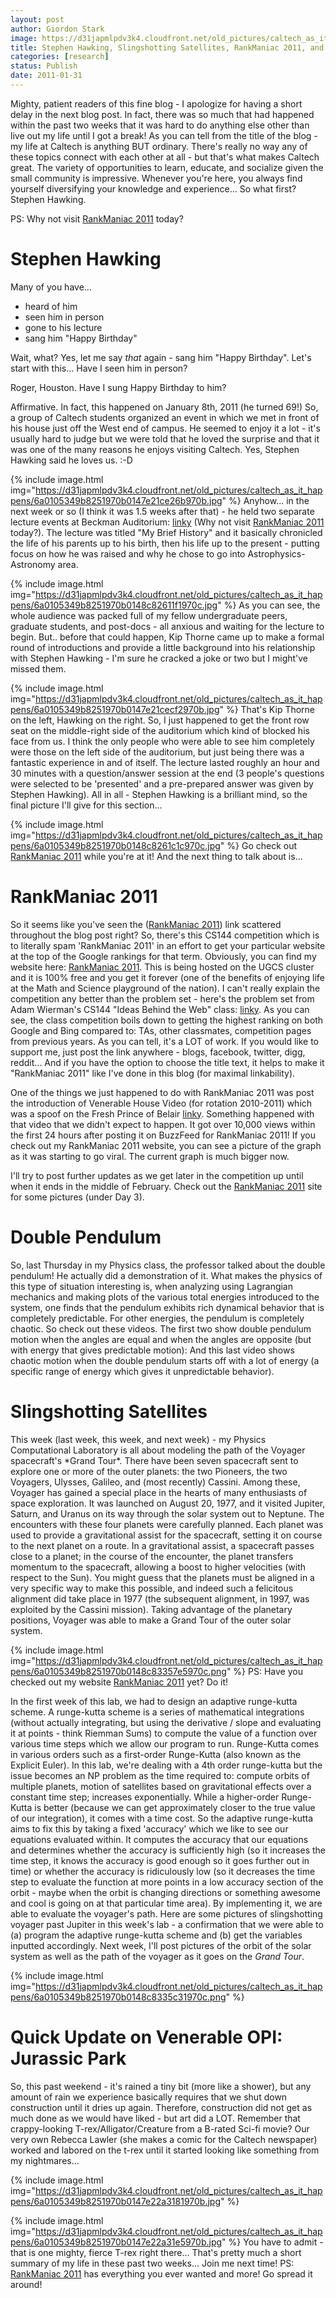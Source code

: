 ```yaml
---
layout: post
author: Giordon Stark
image: https://d31japmlpdv3k4.cloudfront.net/old_pictures/caltech_as_it_happens/6a0105349b8251970b0148c825fc53970c.jpg
title: Stephen Hawking, Slingshotting Satellites, RankManiac 2011, and more! 
categories: [research]
status: Publish
date: 2011-01-31
---
```



Mighty, patient readers of this fine blog - I apologize for having a short delay in the next blog post. In fact, there was so much that had happened within the past two weeks that it was hard to do anything else other than live out my life until I got a break! As you can tell from the title of the blog - my life at Caltech is anything BUT ordinary. There's really no way any of these topics connect with each other at all - but that's what makes Caltech great. The variety of opportunities to learn, educate, and socialize given the small community is impressive. Whenever you're here, you always find yourself diversifying your knowledge and experience... So what first? Stephen Hawking.

PS: Why not visit <a href="https://www.ugcs.caltech.edu/kratsg/RankManiac2011" target="_blank" title="RankManiac 2011">RankManiac 2011</a> today?

<h1>Stephen Hawking</h1>
Many of you have...

- heard of him
- seen him in person
- gone to his lecture
- sang him "Happy Birthday"

Wait, what? Yes, let me say *that* again - sang him "Happy Birthday". Let's start with this... Have I seen him in person?

Roger, Houston. Have I sung Happy Birthday to him?
<object data="https://www.youtube.com/e/umWTgxA_nA8" height="344" type="application/x-shockwave-flash" width="425">
<param name="data" value="https://www.youtube.com/e/umWTgxA_nA8" />
<param name="allowFullScreen" value="true" />
<param name="allowscriptaccess" value="always" />
<param name="src" value="https://www.youtube.com/e/umWTgxA_nA8" />
<param name="allowfullscreen" value="true" />
</object>
Affirmative. In fact, this happened on January 8th, 2011 (he turned 69!) So, a group of Caltech students organized an event in which we met in front of his house just off the West end of campus. He seemed to enjoy it a lot - it's usually hard to judge but we were told that he loved the surprise and that it was one of the many reasons he enjoys visiting Caltech. Yes, Stephen Hawking said he loves us. :-D

{% include image.html img="https://d31japmlpdv3k4.cloudfront.net/old_pictures/caltech_as_it_happens/6a0105349b8251970b0147e21ce26b970b.jpg" %}
Anyhow... in the next week or so (I think it was 1.5 weeks after that) -  he held two separate lecture events at Beckman Auditorium: <a href="https://features.caltech.edu/features/96" target="_blank" title="linky">linky</a> (Why not visit <a href="https://www.ugcs.caltech.edu/kratsg/RankManiac2011" target="_blank" title="RankManiac 2011">RankManiac 2011</a> today?). The lecture was titled "My Brief History" and it basically  chronicled the life of his parents up to his birth, then his life up to  the present - putting focus on how he was raised and why he chose to go  into Astrophysics-Astronomy area.


{% include image.html img="https://d31japmlpdv3k4.cloudfront.net/old_pictures/caltech_as_it_happens/6a0105349b8251970b0148c82611f1970c.jpg" %}
As you can see, the whole audience was packed full of my fellow undergraduate peers, graduate students, and post-docs - all anxious and waiting for the lecture to begin. But.. before that could happen, Kip Thorne came up to make a formal round of introductions and provide a little background into his relationship with Stephen Hawking - I'm sure he cracked a joke or two but I might've missed them.


{% include image.html img="https://d31japmlpdv3k4.cloudfront.net/old_pictures/caltech_as_it_happens/6a0105349b8251970b0147e21cecf2970b.jpg" %}
That's Kip Thorne on the left, Hawking on the right. So, I just happened to get the front row seat on the middle-right side of the auditorium which kind of blocked his face from us. I think the only people who were able to see him completely were those on the left side of the auditorium, but just being there was a fantastic experience in and of itself. The lecture lasted roughly an hour and 30 minutes with a question/answer session at the end (3 people's questions were selected to be 'presented' and a pre-prepared answer was given by Stephen Hawking). All in all - Stephen Hawking is a brilliant mind, so the final picture I'll give for this section...


{% include image.html img="https://d31japmlpdv3k4.cloudfront.net/old_pictures/caltech_as_it_happens/6a0105349b8251970b0148c8261c1c970c.jpg" %}
Go check out <a href="https://www.ugcs.caltech.edu/kratsg/RankManiac2011" target="_blank" title="RankManiac 2011">RankManiac 2011</a> while you're at it! And the next thing to talk about is...

<h1>RankManiac 2011</h1>
So it seems like you've seen the (<a href="https://www.ugcs.caltech.edu/kratsg/RankManiac2011" target="_blank" title="RankManiac 2011">RankManiac 2011</a>) link scattered throughout the blog post right? So, there's this CS144 competition which is to literally spam 'RankManiac 2011' in an effort to get your particular website at the top of the Google rankings for that term. Obviously, you can find my website here: <a href="https://www.ugcs.caltech.edu/kratsg/RankManiac2011" target="_blank" title="RankManiac 2011">RankManiac 2011</a>. This is being hosted on the UGCS cluster and it is 100% free and you get it forever (one of the benefits of enjoying life at the Math and Science playground of the nation). I can't really explain the competition any better than the problem set - here's the problem set from Adam Wierman's CS144 "Ideas Behind the Web" class: <a href="https://www.cs.caltech.edu/courses/cs144/homeworks/hw4.pdf" target="_blank" title="linky">linky</a>. As you can see, the class competition boils down to getting the highest ranking on both Google and Bing compared to: TAs, other classmates, competition pages from previous years. As you can tell, it's a LOT of work. If you would like to support me, just post the link anywhere - blogs, facebook, twitter, digg, reddit... And if you have the option to choose the title text, it helps to make it "RankManiac 2011" like I've done in this blog (for maximal linkability).

One of the things we just happened to do with RankManiac 2011  was post the introduction of Venerable House Video (for rotation  2010-2011) which was a spoof on the Fresh Prince of Belair <a href="https://www.buzzfeed.com/rankmaniac2011/Venerable-house-video-10-fresh-prince-intro-2lbh" target="_blank">linky</a>.  Something happened with that video that we didn't expect to happen. It  got over 10,000 views within the first 24 hours after posting it on  BuzzFeed for RankManiac 2011! If you check out my RankManiac 2011  website, you can see a picture of the graph as it was starting to go  viral. The current graph is much bigger now.

I'll try to post further updates as we get later in the competition up until when it ends in the middle of February. Check out the <a href="https://www.ugcs.caltech.edu/kratsg/RankManiac2011" target="_blank" title="RankManiac 2011">RankManiac 2011</a> site for some pictures (under Day 3).

<h1>Double Pendulum</h1>
So, last Thursday in my Physics class, the professor talked about the double pendulum! He actually did a demonstration of it. What makes the physics of this type of situation interesting is, when analyzing using Lagrangian mechanics and making plots of the various total energies introduced to the system, one finds that the pendulum exhibits rich dynamical behavior that is completely predictable. For other energies, the pendulum is completely chaotic. So check out these videos. The first two show double pendulum motion when the angles are equal and when the angles are opposite (but with energy that gives predictable motion):
<object data="https://www.youtube.com/v/xvCtSEbhvG4" height="400" type="application/x-shockwave-flash" width="500">
<param name="data" value="https://www.youtube.com/v/xvCtSEbhvG4" />
<param name="quality" value="high" />
<param name="wmode" value="transparent" />
<param name="allowscriptaccess" value="never" />
<param name="allowFullScreen" value="true" />
<param name="src" value="https://www.youtube.com/v/xvCtSEbhvG4" />
<param name="allowfullscreen" value="true" />
</object>

<object data="https://www.youtube.com/v/TVJ1cS-M3fU" height="400" type="application/x-shockwave-flash" width="500">
<param name="data" value="https://www.youtube.com/v/TVJ1cS-M3fU" />
<param name="quality" value="high" />
<param name="wmode" value="transparent" />
<param name="allowscriptaccess" value="never" />
<param name="allowFullScreen" value="true" />
<param name="src" value="https://www.youtube.com/v/TVJ1cS-M3fU" />
<param name="allowfullscreen" value="true" />
</object>
And this last video shows chaotic motion when the double pendulum starts off with a lot of energy (a specific range of energy which gives it unpredictable behavior).

<object data="https://www.youtube.com/v/cw7t-Tkxd5I" height="400" type="application/x-shockwave-flash" width="500">
<param name="data" value="https://www.youtube.com/v/cw7t-Tkxd5I" />
<param name="quality" value="high" />
<param name="wmode" value="transparent" />
<param name="allowscriptaccess" value="never" />
<param name="allowFullScreen" value="true" />
<param name="src" value="https://www.youtube.com/v/cw7t-Tkxd5I" />
<param name="allowfullscreen" value="true" />
</object>
<h1>Slingshotting Satellites</h1>
This week (last week, this week, and next week) - my Physics Computational Laboratory is all about modeling the path of the Voyager spacecraft's *Grand Tour*. There have been seven spacecraft sent to explore one or more of the outer planets: the two Pioneers, the two Voyagers, Ulysses, Galileo, and (most recently) Cassini. Among these, Voyager has gained a special place in the hearts of many enthusiasts of space exploration. It was launched on August 20, 1977, and it visited Jupiter, Saturn, and Uranus on its way through the solar system out to Neptune. The encounters with these four planets were carefully planned. Each planet was used to provide a gravitational assist for the spacecraft, setting it on course to the next planet on a route. In a gravitational assist, a spacecraft passes close to a planet; in the course of the encounter, the planet transfers momentum to the spacecraft, allowing a boost to higher velocities (with respect to the Sun). You might guess that the planets must be aligned in a very specific way to make this possible, and indeed such a felicitous alignment did take place in 1977 (the subsequent alignment, in 1997, was exploited by the Cassini mission). Taking advantage of the planetary positions, Voyager was able to make a Grand Tour of the outer solar system.


{% include image.html img="https://d31japmlpdv3k4.cloudfront.net/old_pictures/caltech_as_it_happens/6a0105349b8251970b0148c83357e5970c.png" %}
PS: Have you checked out my website <a href="https://www.ugcs.caltech.edu/kratsg/RankManiac2011" target="_blank" title="RankManiac 2011">RankManiac 2011</a> yet? Do it!

In the first week of this lab, we had to design an adaptive runge-kutta scheme. A runge-kutta scheme is a series of mathematical integrations (without actually integrating, but using the derivative / slope and evaluating it at points - think Riemman Sums) to compute the value of a function over various time steps which we allow our program to run. Runge-Kutta comes in various orders such as a first-order Runge-Kutta (also known as the Explicit Euler). In this lab, we're dealing with a 4th order runge-kutta but the issue becomes an NP problem as the time required to: compute orbits of multiple planets, motion of satellites based on gravitational effects over a constant time step; increases exponentially. While a higher-order Runge-Kutta is better (because we can get approximately closer to the true value of our integration), it comes with a time cost. So the adaptive runge-kutta aims to fix this by taking a fixed 'accuracy' which we like to see our equations evaluated within. It computes the accuracy that our equations and determines whether the accuracy is sufficiently high (so it increases the time step, it knows the accuracy is good enough so it goes further out in time) or whether the accuracy is ridiculously low (so it decreases the time step to evaluate the function at more points in a low accuracy section of the orbit - maybe when the orbit is changing directions or something awesome and cool is going on at that particular time area). By implementing it, we are able to evaluate the voyager's path. Here are some pictures of slingshotting voyager past Jupiter in this week's lab - a confirmation that we were able to (a) program the adaptive runge-kutta scheme and (b) get the variables inputted accordingly. Next week, I'll post pictures of the orbit of the solar system as well as the path of the voyager as it goes on the *Grand Tour*.


{% include image.html img="https://d31japmlpdv3k4.cloudfront.net/old_pictures/caltech_as_it_happens/6a0105349b8251970b0148c8335c31970c.png" %}
<h1>Quick Update on Venerable OPI: Jurassic Park</h1>
So, this past weekend - it's rained a tiny bit (more like a shower), but any amount of rain we experience basically requires that we shut down construction until it dries up again. Therefore, construction did not get as much done as we would have liked - but art did a LOT. Remember that crappy-looking T-rex/Alligator/Creature from a B-rated Sci-fi movie? Our very own Rebecca Lawler (she makes a comic for the Caltech newspaper) worked and labored on the t-rex until it started looking like something from my nightmares...


{% include image.html img="https://d31japmlpdv3k4.cloudfront.net/old_pictures/caltech_as_it_happens/6a0105349b8251970b0147e22a3181970b.jpg" %}


{% include image.html img="https://d31japmlpdv3k4.cloudfront.net/old_pictures/caltech_as_it_happens/6a0105349b8251970b0147e22a31e5970b.jpg" %}
You have to admit - that is one mighty, fierce T-rex right there... That's pretty much a short summary of my life in these past two weeks... Join me next time! PS: <a href="https://www.ugcs.caltech.edu/kratsg/RankManiac2011" target="_blank" title="RankManiac 2011">RankManiac 2011</a> has everything you ever wanted and more! Go spread it around!

